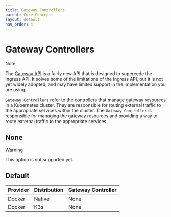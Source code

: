```yaml
---
title: Gateway Controllers
parent: Core Concepts
layout: default
nav_order: 4
---
```


# Gateway Controllers

> [!NOTE]
> The [Gateway API](https://gateway-api.sigs.k8s.io) is a fairly new API that is designed to supercede the Ingress API. It solves some of the limitations of the Ingress API, but it is not yet widely adopted, and may have limited support in the implementation you are using.

`Gateway Controllers` refer to the controllers that manage gateway resources in a Kubernetes cluster. They are responsible for routing external traffic to the appropriate services within the cluster. The `Gateway Controller` is responsible for managing the gateway resources and providing a way to route external traffic to the appropriate services.

## None

> [!WARNING]
> This option is not supported yet.

## Default

| Provider | Distribution | Gateway Controller |
| -------- | ------------ | ------------------ |
| Docker   | Native       | None               |
| Docker   | K3s          | None               |
